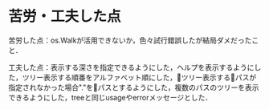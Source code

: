 # 苦労・工夫した点

苦労した点：os.Walkが活用できないか，色々試行錯誤したが結局ダメだったこと．

工夫した点：表示する深さを指定できるようにした，ヘルプを表示するようにした，ツリー表示する順番をアルファベット順にした，ツリー表示するパスが指定されなかった場合"."をパスとするようにした，複数のパスのツリーを表示できるようにした，treeと同じusageやerrorメッセージとした．
